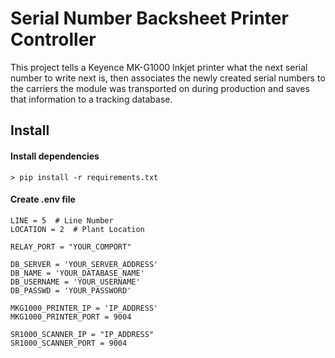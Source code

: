 # Serial Number Backsheet Printer Controller

This project tells a Keyence MK-G1000 Inkjet printer what the next serial number to write next is, then associates the newly created serial numbers to the carriers the module was transported on during production and saves that information to a tracking database.

## Install

#### Install dependencies 

    > pip install -r requirements.txt


#### Create .env file

    LINE = 5  # Line Number
    LOCATION = 2  # Plant Location

    RELAY_PORT = "YOUR_COMPORT"

    DB_SERVER = 'YOUR_SERVER_ADDRESS'
    DB_NAME = 'YOUR_DATABASE_NAME'
    DB_USERNAME = 'YOUR_USERNAME'
    DB_PASSWD = 'YOUR_PASSWORD'

    MKG1000_PRINTER_IP = 'IP_ADDRESS'
    MKG1000_PRINTER_PORT = 9004

    SR1000_SCANNER_IP = "IP_ADDRESS"
    SR1000_SCANNER_PORT = 9004